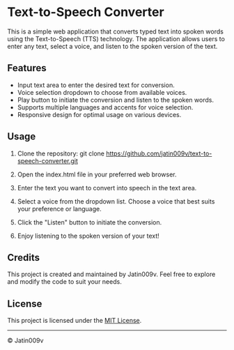 # Text-to-Speech Converter

This is a simple web application that converts typed text into spoken words using the Text-to-Speech (TTS) technology. The application allows users to enter any text, select a voice, and listen to the spoken version of the text.

## Features

- Input text area to enter the desired text for conversion.
- Voice selection dropdown to choose from available voices.
- Play button to initiate the conversion and listen to the spoken words.
- Supports multiple languages and accents for voice selection.
- Responsive design for optimal usage on various devices.

## Usage

1. Clone the repository:
git clone https://github.com/jatin009v/text-to-speech-converter.git
2. Open the index.html file in your preferred web browser.

3. Enter the text you want to convert into speech in the text area.

4. Select a voice from the dropdown list. Choose a voice that best suits your preference or language.

5. Click the "Listen" button to initiate the conversion.

6. Enjoy listening to the spoken version of your text!

## Credits

This project is created and maintained by Jatin009v. Feel free to explore and modify the code to suit your needs.

## License

This project is licensed under the [MIT License](LICENSE).

---

© Jatin009v
